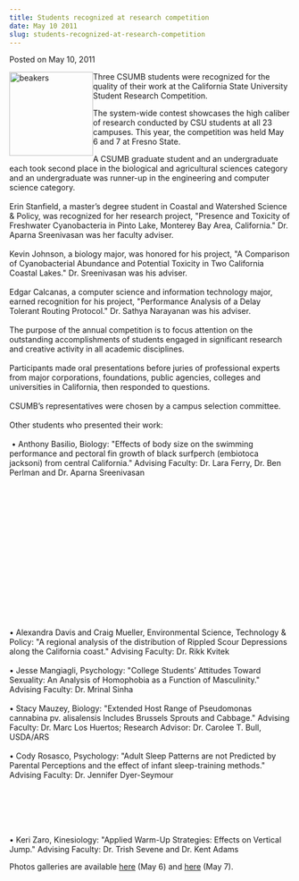 ```yaml
---
title: Students recognized at research competition
date: May 10 2011
slug: students-recognized-at-research-competition
---
```





<span class="date">Posted on May 10, 2011    </span>
<p><img alt="beakers" src="http://news.csumb.edu/sites/default/files/65/attachments/news/images/beakers2.jpg" style="float:left; width:150px; height:150px"/></p>
<p>Three CSUMB students were recognized for the quality of their
work at the California State University Student Research
Competition.</p>
<p>The system-wide contest showcases the high caliber of research
conducted by CSU students at all 23 campuses. This year, the
competition was held May 6 and 7 at Fresno State.</p>
<p>A CSUMB graduate student and an undergraduate each took second
place in the biological and agricultural sciences category and an
undergraduate was runner-up in the engineering and computer science
category.<br>
<br>
Erin Stanfield, a master&#x2019;s degree student in Coastal and Watershed
Science &amp; Policy, was recognized for her research project,
&quot;Presence and Toxicity of Freshwater Cyanobacteria in Pinto Lake,
Monterey Bay Area, California.&quot; Dr. Aparna Sreenivasan was her
faculty adviser.<br>
<br>
Kevin Johnson, a biology major, was honored for his project, &quot;A
Comparison of Cyanobacterial Abundance and Potential Toxicity in
Two California Coastal Lakes.&quot; Dr. Sreenivasan was his
adviser.<br>
<br>
Edgar Calcanas, a computer science and information technology
major, earned recognition for his project, &quot;Performance Analysis of
a Delay Tolerant Routing Protocol.&quot; Dr. Sathya Narayanan was his
adviser.<br>
<br>
The purpose of the annual competition is to focus attention on the
outstanding accomplishments of students engaged in significant
research and creative activity in all academic disciplines.<br>
<br>
Participants made oral presentations before juries of professional
experts from major corporations, foundations, public agencies,
colleges and universities in California, then responded to
questions.<br>
<br>
CSUMB&#x2019;s representatives were chosen by a campus selection
committee.&#x2028;<br>
<br>
Other students who presented their work:<br>
<br>
&#x2028;&#x2022; Anthony Basilio, Biology: &quot;Effects of body size on the swimming
performance and pectoral fin growth of black surfperch (embiotoca
jacksoni) from central California.&quot; Advising Faculty: Dr. Lara
Ferry, Dr. Ben Perlman and Dr. Aparna Sreenivasan</br></br></br></br></br></br></br></br></br></br></br></br></br></br></br></br></p>
<p>&#x2022; Alexandra Davis and Craig Mueller, Environmental Science,
Technology &amp; Policy: &quot;A regional analysis of the distribution
of Rippled Scour Depressions along the California coast.&quot; Advising
Faculty: Dr. Rikk Kvitek<br>
<br>
&#x2022; Jesse Mangiagli, Psychology: &quot;College Students&#x2019; Attitudes Toward
Sexuality: An Analysis of Homophobia as a Function of Masculinity.&quot;
Advising Faculty: Dr. Mrinal Sinha<br>
<br>
&#x2022; Stacy Mauzey, Biology: &quot;Extended Host Range of Pseudomonas
cannabina pv. alisalensis Includes Brussels Sprouts and Cabbage.&quot;
Advising Faculty: Dr. Marc Los Huertos; Research Advisor: Dr.
Carolee T. Bull, USDA/ARS<br>
<br>
&#x2022; Cody Rosasco, Psychology: &quot;Adult Sleep Patterns are not Predicted
by Parental Perceptions and the effect of infant sleep-training
methods.&quot; Advising Faculty: Dr. Jennifer Dyer-Seymour</br></br></br></br></br></br></p>
<p>&#x2022; Keri Zaro, Kinesiology: &quot;Applied Warm-Up Strategies: Effects
on Vertical Jump.&quot; Advising Faculty: Dr. Trish Sevene and Dr. Kent
Adams</p>
<p>Photos galleries are available <a href="http://25thcsuannualresearhcompetition.shutterfly.com/" rel="nofollow">here</a> (May 6) and <a href="http://studentresearchcompetitionday2.shutterfly.com/" rel="nofollow">here</a> (May 7).<br>
&#xA0;</br></p>





